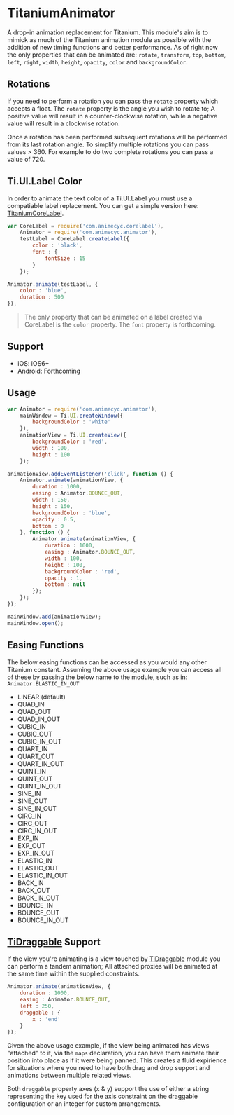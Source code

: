 # TitaniumAnimator

A drop-in animation replacement for Titanium. This module's aim is to mimick as much of the Titanium animation module as possible with the addition of new timing functions and better performance. As of right now the only properties that can be animated are: `rotate`, `transform`, `top`, `bottom`, `left`, `right`, `width`, `height`, `opacity`, `color` and `backgroundColor`.

## Rotations

If you need to perform a rotation you can pass the `rotate` property which accepts a float. The `rotate` property is the angle you wish to rotate to; A positive value will result in a counter-clockwise rotation, while a negative value will result in a clockwise rotation.

Once a rotation has been performed subsequent rotations will be performed from its last rotation angle. To simplify multiple rotations you can pass values > 360. For example to do two complete rotations you can pass a value of 720.

## Ti.UI.Label Color

In order to animate the text color of a Ti.UI.Label you must use a compatiable label replacement. You can get a simple version here: [TitaniumCoreLabel](https://github.com/animecyc/TitaniumCoreLabel).

```javascript
var CoreLabel = require('com.animecyc.corelabel'),
	Animator = require('com.animecyc.animator'),
	testLabel = CoreLabel.createLabel({
		color : 'black',
		font : {
			fontSize : 15
		}
	});

Animator.animate(testLabel, {
	color : 'blue',
	duration : 500
});
```

> The only property that can be animated on a label created via CoreLabel is the `color` property. The `font` property is forthcoming.

## Support

* iOS: iOS6+
* Android: Forthcoming

## Usage

```javascript
var Animator = require('com.animecyc.animator'),
    mainWindow = Ti.UI.createWindow({
        backgroundColor : 'white'
    }),
    animationView = Ti.UI.createView({
    	backgroundColor : 'red',
    	width : 100,
    	height : 100
    });

animationView.addEventListener('click', function () {
	Animator.animate(animationView, {
		duration : 1000,
		easing : Animator.BOUNCE_OUT,
		width : 150,
		height : 150,
		backgroundColor : 'blue',
		opacity : 0.5,
		bottom : 0
	}, function () {
		Animator.animate(animationView, {
			duration : 1000,
			easing : Animator.BOUNCE_OUT,
			width : 100,
			height : 100,
			backgroundColor : 'red',
			opacity : 1,
			bottom : null
		});
	});
});

mainWindow.add(animationView);
mainWindow.open();
```

## Easing Functions

The below easing functions can be accessed as you would any other Titanium constant. Assuming the above usage example you can access all of these by passing the below name to the module, such as in: `Animator.ELASTIC_IN_OUT`

* LINEAR (default)
* QUAD_IN
* QUAD_OUT
* QUAD_IN_OUT
* CUBIC_IN
* CUBIC_OUT
* CUBIC_IN_OUT
* QUART_IN
* QUART_OUT
* QUART_IN_OUT
* QUINT_IN
* QUINT_OUT
* QUINT_IN_OUT
* SINE_IN
* SINE_OUT
* SINE_IN_OUT
* CIRC_IN
* CIRC_OUT
* CIRC_IN_OUT
* EXP_IN
* EXP_OUT
* EXP_IN_OUT
* ELASTIC_IN
* ELASTIC_OUT
* ELASTIC_IN_OUT
* BACK_IN
* BACK_OUT
* BACK_IN_OUT
* BOUNCE_IN
* BOUNCE_OUT
* BOUNCE_IN_OUT

## [TiDraggable](https://github.com/animecyc/TiDraggable) Support

If the view you're animating is a view touched by [TiDraggable](https://github.com/animecyc/TiDraggable) module you can perform a tandem animation; All attached proxies will be animated at the same time within the supplied constraints.

```javascript
Animator.animate(animationView, {
	duration : 1000,
	easing : Animator.BOUNCE_OUT,
	left : 250,
	draggable : {
		x : 'end'
	}
});
```

Given the above usage example, if the view being animated has views "attached" to it, via the `maps` declaration, you can have them animate their position into place as if it were being panned. This creates a fluid expirience for situations where you need to have both drag and drop support and animations between multiple related views.

Both `draggable` property axes (x & y) support the use of either a string representing the key used for the axis constraint on the draggable configuration or an integer for custom arrangements.